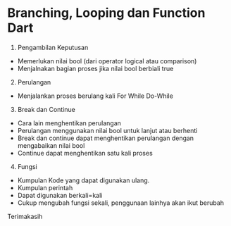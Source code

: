 # Branching, Looping dan Function Dart

1. Pengambilan Keputusan
- Memerlukan nilai bool (dari operator logical atau comparison)
- Menjalnakan bagian proses jika nilai bool berbiali true

2. Perulangan
- Menjalankan proses berulang kali
For
While
Do-While

3. Break dan Continue
- Cara lain menghentikan perulangan
- Perulangan menggunakan nilai bool untuk lanjut atau berhenti
- Break dan continue dapat menghentikan perulangan dengan mengabaikan nilai bool
- Continue dapat menghentikan satu kali proses


4. Fungsi
- Kumpulan Kode yang dapat digunakan ulang.
- Kumpulan perintah
- Dapat digunakan berkali=kali
- Cukup mengubah fungsi sekali, penggunaan lainhya akan ikut berubah

Terimakasih